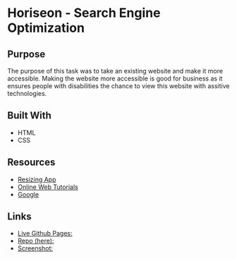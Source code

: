 # Horiseon - Search Engine Optimization

## Purpose

The purpose of this task was to take an existing website and make it more accessible.  Making the website more accessible is good for business as it ensures people with disabilities the chance to view this website with assitive technologies.

## Built With

* HTML
* CSS

## Resources

* <a href="https://resizing.app/blog/how-to-resize-image-without-losing-quality/" target="_blank">Resizing App</a>
* <a href="https://w3schools.com" target="_blank">Online Web Tutorials</a>
* <a href="https://google.com" target="_blank">Google</a>

## Links

* [Live Github Pages:](https://bmarsenault.github.io/horiseon_seo/)
* [Repo (here):](https://github.com/BMArsenault/horiseon_seo)
* [Screenshot:](https://github.com/BMArsenault/horiseon_seo/blob/main/Develop/assets/images/Horiseon_Screenshot.png)
